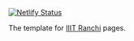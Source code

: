 [![Netlify Status](https://api.netlify.com/api/v1/badges/1b61bde8-e41e-44a2-88d6-f0897f327a10/deploy-status)](https://app.netlify.com/sites/iiitranchi/deploys)

The template for [IIIT Ranchi](https://iiitranchi.netlify.app/) pages.
